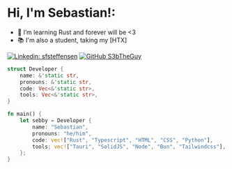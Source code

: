 # Hi, I'm Sebastian!:

- 🌱 I’m learning Rust and forever will be <3
- 📚 I'm also a student, taking my [HTX]


[![Linkedin: sfsteffensen](https://img.shields.io/badge/-sfsteffensen-blue?style=flat-square&logo=Linkedin&logoColor=white&link=https://www.linkedin.com/in/sfsteffensen/)](https://www.linkedin.com/in/sfsteffensen/)
[![GitHub S3bTheGuy](https://img.shields.io/github/followers/S3bTheGuy?label=follow&style=social)](https://github.com/S3bTheGuy)
```rs
struct Developer {
    name: &'static str,
    pronouns: &'static str,
    code: Vec<&'static str>,
    tools: Vec<&'static str>,
}

fn main() {
    let sebby = Developer {
        name: "Sebastian",
        pronouns: "he/him",
        code: vec!["Rust", "Typescript", "HTML", "CSS", "Python"],
        tools: vec!["Tauri", "SolidJS", "Node", "Bun", "Tailwindcss"],
    };
}
```

<!---
S3bTheGuy/S3bTheGuy is a ✨ special ✨ repository because its `README.md` (this file) appears on your GitHub profile.
You can click the Preview link to take a look at your changes.
--->
